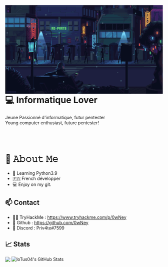 
<img align='right' src="https://github.com/loTus04/loTus04/blob/main/img/Webp.net-resizeimage.gif">

# 💻 Informatique Lover
Jeune Passionné d'informatique, futur pentester
</br>
Young computer enthusiast, future pentester!
</br>
</br>
</br>
</br>

# :book: 𝙰𝚋𝚘𝚞𝚝 𝙼𝚎
- 🐍 Learning Python3.9
- 🇫🇷 French développer 
- 💻 Enjoy on my git.


## 📫 Contact
- 👨‍💻 TryHackMe : https://www.tryhackme.com/p/0wNey
- 🖤 Github : https://github.com/0wNey
- 💬 Discord : Priv4te#7599

## &#x1f4c8; Stats

  <img align="center" src="https://github-readme-stats.vercel.app/api/top-langs/?username=0wNey&title_color=ff3855&text_color=30d5c8&icon_color=ffff00&bg_color=291b29" />
  

  <img align="center" src="https://github-readme-stats.vercel.app/api?username=0wNey&show_icons=true&line_height=27&count_private=true&title_color=ff3855&text_color=30d5c8&icon_color=ffff00&bg_color=291b29" alt="loTus04's GitHub Stats" />
